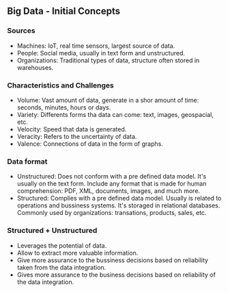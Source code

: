## Big Data - Initial Concepts

### Sources 
- Machines: IoT, real time sensors, largest source of data. 
- People: Social media, usually in text form and unstructured.
- Organizations: Traditional types of data, structure often stored in warehouses. 

### Characteristics and Challenges
- Volume: Vast amount of data, generate in a shor amount of time: seconds, minutes, hours or days.
- Variety: Differents forms tha data can come: text, images, geospacial, etc.
- Velocity: Speed that data is generated.
- Veracity: Refers to the uncertainty of data. 
- Valence: Connections of data in the form of graphs.

### Data format
- Unstructured: Does not conform with a pre defined data model. It's usually on the text form. Include any format that is made for human comprehension: PDF, XML, documents, images, and much more.  
- Structured:  Complies with a pre defined data model. Usually is related to operations and bussiness systems. It's storaged in relational databases. Commonly used by organizations: transations, products, sales, etc.

### Structured + Unstructured
- Leverages the potential of data. 
- Allow to extract more valuable information.
- Give more assurance to the bussiness decisions based on reliability taken from the data integration.
- Gives more assurance to the business decisions based on reliability of the data integration. 

